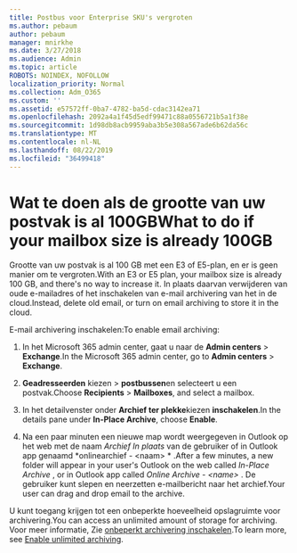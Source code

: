 ```yaml
---
title: Postbus voor Enterprise SKU's vergroten
ms.author: pebaum
author: pebaum
manager: mnirkhe
ms.date: 3/27/2018
ms.audience: Admin
ms.topic: article
ROBOTS: NOINDEX, NOFOLLOW
localization_priority: Normal
ms.collection: Adm_O365
ms.custom: ''
ms.assetid: e57572ff-0ba7-4782-ba5d-cdac3142ea71
ms.openlocfilehash: 2092a4a1f45d5edf99471c88a0556721b5a1f38e
ms.sourcegitcommit: 1d98db8acb9959aba3b5e308a567ade6b62da56c
ms.translationtype: MT
ms.contentlocale: nl-NL
ms.lasthandoff: 08/22/2019
ms.locfileid: "36499418"
---
```

# <a name="what-to-do-if-your-mailbox-size-is-already-100gb"></a><span data-ttu-id="32e2a-102">Wat te doen als de grootte van uw postvak is al 100GB</span><span class="sxs-lookup"><span data-stu-id="32e2a-102">What to do if your mailbox size is already 100GB</span></span>

<span data-ttu-id="32e2a-103">Grootte van uw postvak is al 100 GB met een E3 of E5-plan, en er is geen manier om te vergroten.</span><span class="sxs-lookup"><span data-stu-id="32e2a-103">With an E3 or E5 plan, your mailbox size is already 100 GB, and there's no way to increase it.</span></span> <span data-ttu-id="32e2a-104">In plaats daarvan verwijderen van oude e-mailadres of het inschakelen van e-mail archivering van het in de cloud.</span><span class="sxs-lookup"><span data-stu-id="32e2a-104">Instead, delete old email, or turn on email archiving to store it in the cloud.</span></span> 
  
<span data-ttu-id="32e2a-105">E-mail archivering inschakelen:</span><span class="sxs-lookup"><span data-stu-id="32e2a-105">To enable email archiving:</span></span>
  
1. <span data-ttu-id="32e2a-106">In het Microsoft 365 admin center, gaat u naar de **Admin centers** \> **Exchange**.</span><span class="sxs-lookup"><span data-stu-id="32e2a-106">In the Microsoft 365 admin center, go to **Admin centers** \> **Exchange**.</span></span> 
    
2. <span data-ttu-id="32e2a-107">**Geadresseerden** kiezen \> **postbussen**en selecteert u een postvak.</span><span class="sxs-lookup"><span data-stu-id="32e2a-107">Choose **Recipients** \> **Mailboxes**, and select a mailbox.</span></span> 
    
3. <span data-ttu-id="32e2a-108">In het detailvenster onder **Archief ter plekke**kiezen **inschakelen**.</span><span class="sxs-lookup"><span data-stu-id="32e2a-108">In the details pane under **In-Place Archive**, choose **Enable**.</span></span> 
    
4. <span data-ttu-id="32e2a-109">Na een paar minuten een nieuwe map wordt weergegeven in Outlook op het web met de naam *Archief In plaats* van de gebruiker of in Outlook app genaamd \*onlinearchief - \<naam\> \* .</span><span class="sxs-lookup"><span data-stu-id="32e2a-109">After a few minutes, a new folder will appear in your user's Outlook on the web called  *In-Place Archive*  , or in Outlook app called  *Online Archive - \<name\>*  .</span></span> <span data-ttu-id="32e2a-110">De gebruiker kunt slepen en neerzetten e-mailbericht naar het archief.</span><span class="sxs-lookup"><span data-stu-id="32e2a-110">Your user can drag and drop email to the archive.</span></span> 
    
<span data-ttu-id="32e2a-111">U kunt toegang krijgen tot een onbeperkte hoeveelheid opslagruimte voor archivering.</span><span class="sxs-lookup"><span data-stu-id="32e2a-111">You can access an unlimited amount of storage for archiving.</span></span> <span data-ttu-id="32e2a-112">Voor meer informatie, Zie [onbeperkt archivering inschakelen](https://support.office.com/article/enable-unlimited-archiving-in-office-365-admin-help-e2a789f2-9962-4960-9fd4-a00aa063559e).</span><span class="sxs-lookup"><span data-stu-id="32e2a-112">To learn more, see [Enable unlimited archiving](https://support.office.com/article/enable-unlimited-archiving-in-office-365-admin-help-e2a789f2-9962-4960-9fd4-a00aa063559e).</span></span>
  

